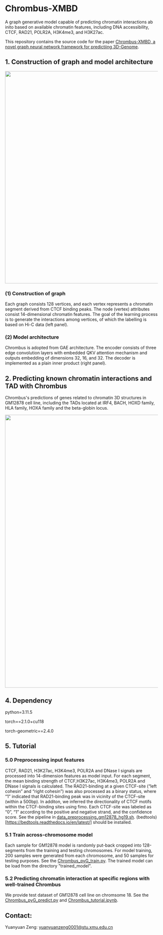 # Chrombus-XMBD
  A graph generative model capable of predicting chromatin interactions ab inito based on available chromatin features, including DNA accessibility, CTCF, RAD21, POLR2A, H3K4me3, and H3K27ac.

  This repository contains the source code for the paper [Chrombus-XMBD, a novel graph neural network framework for predictiing 3D-Genome](https://www.biorxiv.org/content/10.1101/2023.08.02.551072v1).

## 1. Construction of graph and model architecture

<img src="https://github.com/bioinfoheroes/Chrombus-XMBD/assets/37092527/8f9135b5-6603-4bd8-8749-55a772f183f6" width="700">

### (1) Construction of graph
  Each graph consists 128 vertices, and each vertex represents a chromatin segment derived from CTCF binding peaks. The node (vertex) attributes consist 14-dimensional chromatin features. The goal of the learning process is to generate the interactions among vertices, of which the labelling is based on Hi-C data (left panel).
### (2) Model architecture
   Chrombus is adopted from GAE architecture. The encoder consists of three edge convolution layers with embedded QKV attention mechanism and outputs embedding of dimensions 32, 16, and 32. The decoder is implemented as a plain inner product (right panel).
## 2. Predicting known chromatin interactions and TAD with Chrombus
  Chrombus's predictions of genes related to chromatin 3D structures in GM12878 cell line, including the TADs located at IRF4, BACH, HOXD family, HLA family, HOXA family and the beta-globin locus.
  
<img src="https://github.com/bioinfoheroes/Chrombus-XMBD/assets/37092527/c2b3b74c-0855-49a4-a6cb-b710a9a348b9" width="900">

## 4. Dependency
python=3.11.5

torch==2.1.0+cu118

torch-geometric==2.4.0

## 5. Tutorial
### 5.0 Preprocessing input features
CTCF, RAD21, H3K27ac, H3K4me3, POLR2A and DNase I signals are processed into 14-dimension features as model input. For each segment, the mean binding strength of CTCF,H3K27ac, H3K4me3, POLR2A and DNase I signals is calculated. The RAD21-binding at a given CTCF-site (“left cohesin” and “right cohesin”) was also processed as a binary status, where “1” indicated that RAD21-binding peak was in vicinity of the CTCF-site (within a 500bp). In additon, we inferred the directionality of CTCF motifs within the CTCF-binding sites using fimo. Each CTCF-site was labeled as “0”, “1” according to the positive and negative strand, and the confidence score. See the pipeline in [data_preprocessing_gm12878_hg19.sh](https://github.com/bioinfoheroes/Chrombus-XMBD/blob/main/data_preprocessing_gm12878_hg19.sh). (bedtools)[https://bedtools.readthedocs.io/en/latest/] should be installed.
### 5.1 Train across-chromosome model
Each sample for GM12878 model is randomly put-back cropped into 128-segments from the training and testing chromosomes. For model training, 200 samples were generated from each chromosome, and 50 samples for testing purposes. See the [Chrombus_pyG_train.py](https://github.com/bioinfoheroes/Chrombus-XMBD/blob/main/Chrombus_pyG_train.py). The trained model can be load from the directory "trained_model".
### 5.2 Predicting chromatin interaction at specific regions with well-trained Chrombus
We provide test dataset of GM12878 cell line on chromsome 18. See the [Chrombus_pyG_predict.py](https://github.com/bioinfoheroes/Chrombus-XMBD/blob/main/Chrombus_pyG_predict.py) and [Chrombus_tutorial.ipynb](https://github.com/bioinfoheroes/Chrombus-XMBD/blob/main/Chrombus_tutorial.ipynb).

## Contact:
Yuanyuan Zeng: yuanyuanzeng0001@stu.xmu.edu.cn


